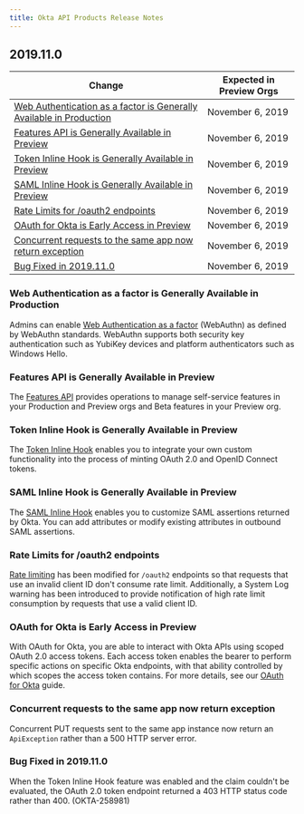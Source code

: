 ```yaml
---
title: Okta API Products Release Notes
---
```


## 2019.11.0

| Change                                                                                                                | Expected in Preview Orgs |
|-----------------------------------------------------------------------------------------------------------------------|--------------------------|
| [Web Authentication as a factor is Generally Available in Production](#web-authentication-as-a-factor-is-generally-available-in-production)       | November 6, 2019         |
| [Features API is Generally Available in Preview](#features-api-is-generally-available-in-preview)            | November 6, 2019         |
| [Token Inline Hook is Generally Available in Preview](#token-inline-hook-is-generally-available-in-preview) | November 6, 2019         |
| [SAML Inline Hook is Generally Available in Preview](#saml-inline-hook-is-generally-available-in-preview)  | November 6, 2019         |
| [Rate Limits for /oauth2 endpoints](#rate-limits-for-oauth2-endpoints)                                               | November 6, 2019         |
| [OAuth for Okta is Early Access in Preview](#oauth-for-okta-is-early-access-in-preview)                       | November 6, 2019         |
| [Concurrent requests to the same app now return exception](#concurrent-requests-to-the-same-app-now-return-exception)| November 6, 2019|
| [Bug Fixed in 2019.11.0](#bug-fixed-in-2019-11-0)                                                                   | November 6, 2019         |

### Web Authentication as a factor is Generally Available in Production

Admins can enable [Web Authentication as a factor](/docs/reference/api/authn/#enroll-webauthn-factor) (WebAuthn) as defined by WebAuthn standards. WebAuthn supports both security key authentication such as YubiKey devices and platform authenticators such as Windows Hello. <!-- OKTA-254507 -->

### Features API is Generally Available in Preview

The [Features API](/docs/reference/api/features/) provides operations to manage self-service features in your Production and Preview orgs and Beta features in your Preview org. <!-- OKTA-258109 -->

### Token Inline Hook is Generally Available in Preview

The [Token Inline Hook](/docs/reference/token-hook/) enables you to integrate your own custom functionality into the process of minting OAuth 2.0 and OpenID Connect tokens. <!-- OKTA-244855 -->

### SAML Inline Hook is Generally Available in Preview

The [SAML Inline Hook](/docs/reference/saml-hook/) enables you to customize SAML assertions returned by Okta. You can add attributes or modify existing attributes in outbound SAML assertions. <!-- OKTA-244856 -->

### Rate Limits for /oauth2 endpoints

[Rate limiting](https://developer.okta.com/docs/reference/rate-limits/) has been modified for `/oauth2` endpoints so that requests that use an invalid client ID don't consume rate limit. Additionally, a System Log warning has been introduced to provide notification of high rate limit consumption by requests that use a valid client ID. <!-- OKTA-241945 -->

### OAuth for Okta is Early Access in Preview

With OAuth for Okta, you are able to interact with Okta APIs using scoped OAuth 2.0 access tokens. Each access token enables the bearer to perform specific actions on specific Okta endpoints, with that ability controlled by which scopes the access token contains. For more details, see our [OAuth for Okta](/docs/guides/oauth-for-okta/) guide. <!-- OKTA-251943 -->

### Concurrent requests to the same app now return exception

Concurrent PUT requests sent to the same app instance now return an `ApiException` rather than a 500 HTTP server error. <!-- OKTA-215949 -->

### Bug Fixed in 2019.11.0

When the Token Inline Hook feature was enabled and the claim couldn't be evaluated, the OAuth 2.0 token endpoint returned a 403 HTTP status code rather than 400. (OKTA-258981)
